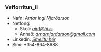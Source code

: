 ### Vefforritun_II
* Nafn: *Arnar Ingi Njarðarson*
* Netföng:
  * Skoli: *ain1@hi.is*
  * Annað: *arnarnjardarson@gmail.com*
* Linkedin: *[Smelltu hér](www.linkedin.com/in/arnar-njarðarson)*
* Sími: +354-864-8688

